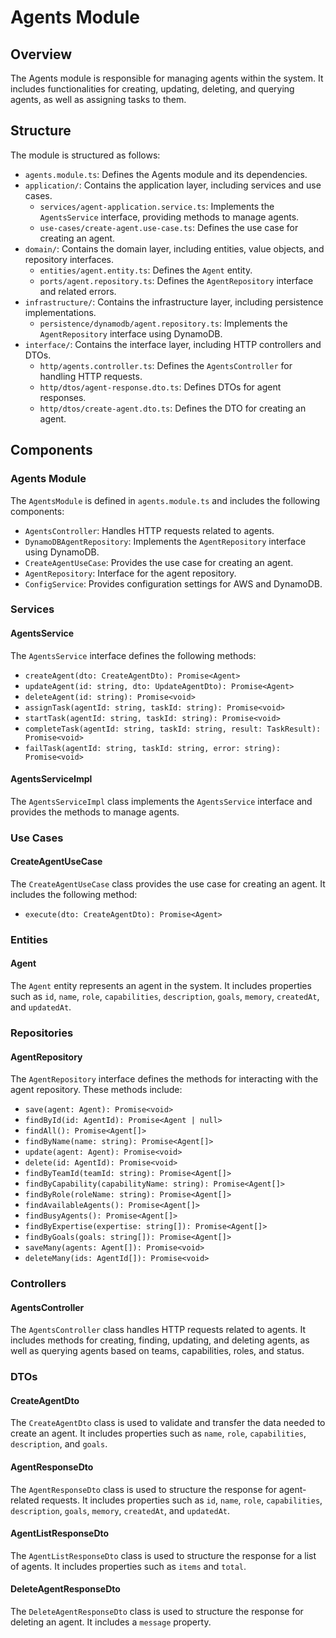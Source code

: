 # Agents Module

## Overview

The Agents module is responsible for managing agents within the system. It includes functionalities for creating, updating, deleting, and querying agents, as well as assigning tasks to them.

## Structure

The module is structured as follows:

- `agents.module.ts`: Defines the Agents module and its dependencies.
- `application/`: Contains the application layer, including services and use cases.
  - `services/agent-application.service.ts`: Implements the `AgentsService` interface, providing methods to manage agents.
  - `use-cases/create-agent.use-case.ts`: Defines the use case for creating an agent.
- `domain/`: Contains the domain layer, including entities, value objects, and repository interfaces.
  - `entities/agent.entity.ts`: Defines the `Agent` entity.
  - `ports/agent.repository.ts`: Defines the `AgentRepository` interface and related errors.
- `infrastructure/`: Contains the infrastructure layer, including persistence implementations.
  - `persistence/dynamodb/agent.repository.ts`: Implements the `AgentRepository` interface using DynamoDB.
- `interface/`: Contains the interface layer, including HTTP controllers and DTOs.
  - `http/agents.controller.ts`: Defines the `AgentsController` for handling HTTP requests.
  - `http/dtos/agent-response.dto.ts`: Defines DTOs for agent responses.
  - `http/dtos/create-agent.dto.ts`: Defines the DTO for creating an agent.

## Components

### Agents Module

The `AgentsModule` is defined in `agents.module.ts` and includes the following components:

- `AgentsController`: Handles HTTP requests related to agents.
- `DynamoDBAgentRepository`: Implements the `AgentRepository` interface using DynamoDB.
- `CreateAgentUseCase`: Provides the use case for creating an agent.
- `AgentRepository`: Interface for the agent repository.
- `ConfigService`: Provides configuration settings for AWS and DynamoDB.

### Services

#### AgentsService

The `AgentsService` interface defines the following methods:

- `createAgent(dto: CreateAgentDto): Promise<Agent>`
- `updateAgent(id: string, dto: UpdateAgentDto): Promise<Agent>`
- `deleteAgent(id: string): Promise<void>`
- `assignTask(agentId: string, taskId: string): Promise<void>`
- `startTask(agentId: string, taskId: string): Promise<void>`
- `completeTask(agentId: string, taskId: string, result: TaskResult): Promise<void>`
- `failTask(agentId: string, taskId: string, error: string): Promise<void>`

#### AgentsServiceImpl

The `AgentsServiceImpl` class implements the `AgentsService` interface and provides the methods to manage agents.

### Use Cases

#### CreateAgentUseCase

The `CreateAgentUseCase` class provides the use case for creating an agent. It includes the following method:

- `execute(dto: CreateAgentDto): Promise<Agent>`

### Entities

#### Agent

The `Agent` entity represents an agent in the system. It includes properties such as `id`, `name`, `role`, `capabilities`, `description`, `goals`, `memory`, `createdAt`, and `updatedAt`.

### Repositories

#### AgentRepository

The `AgentRepository` interface defines the methods for interacting with the agent repository. These methods include:

- `save(agent: Agent): Promise<void>`
- `findById(id: AgentId): Promise<Agent | null>`
- `findAll(): Promise<Agent[]>`
- `findByName(name: string): Promise<Agent[]>`
- `update(agent: Agent): Promise<void>`
- `delete(id: AgentId): Promise<void>`
- `findByTeamId(teamId: string): Promise<Agent[]>`
- `findByCapability(capabilityName: string): Promise<Agent[]>`
- `findByRole(roleName: string): Promise<Agent[]>`
- `findAvailableAgents(): Promise<Agent[]>`
- `findBusyAgents(): Promise<Agent[]>`
- `findByExpertise(expertise: string[]): Promise<Agent[]>`
- `findByGoals(goals: string[]): Promise<Agent[]>`
- `saveMany(agents: Agent[]): Promise<void>`
- `deleteMany(ids: AgentId[]): Promise<void>`

### Controllers

#### AgentsController

The `AgentsController` class handles HTTP requests related to agents. It includes methods for creating, finding, updating, and deleting agents, as well as querying agents based on teams, capabilities, roles, and status.

### DTOs

#### CreateAgentDto

The `CreateAgentDto` class is used to validate and transfer the data needed to create an agent. It includes properties such as `name`, `role`, `capabilities`, `description`, and `goals`.

#### AgentResponseDto

The `AgentResponseDto` class is used to structure the response for agent-related requests. It includes properties such as `id`, `name`, `role`, `capabilities`, `description`, `goals`, `memory`, `createdAt`, and `updatedAt`.

#### AgentListResponseDto

The `AgentListResponseDto` class is used to structure the response for a list of agents. It includes properties such as `items` and `total`.

#### DeleteAgentResponseDto

The `DeleteAgentResponseDto` class is used to structure the response for deleting an agent. It includes a `message` property.
